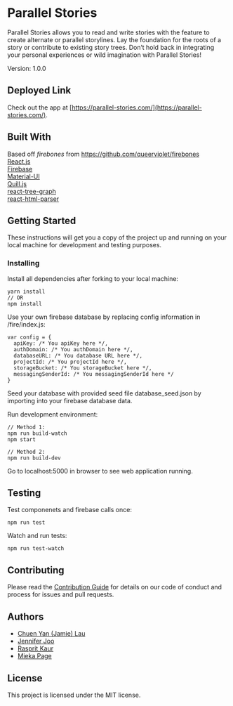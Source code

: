 # Parallel Stories

Parallel Stories allows you to read and write stories with the feature to create alternate or parallel storylines. Lay the foundation for the roots of a story or contribute to existing story trees. Don’t hold back in integrating your personal experiences or wild imagination with Parallel Stories!

Version: 1.0.0

## Deployed Link
Check out the app at [https://parallel-stories.com/](https://parallel-stories.com/).

## Built With
Based off *firebones* from https://github.com/queerviolet/firebones<br />
[React.js](https://reactjs.org/)<br />
[Firebase](https://firebase.google.com/)<br />
[Material-UI](http://www.material-ui.com/#/)<br />
[Quill.js](https://github.com/quilljs/quill)<br />
[react-tree-graph](https://github.com/jpb12/react-tree-graph)<br />
[react-html-parser](https://github.com/wrakky/react-html-parser)<br />

## Getting Started
These instructions will get you a copy of the project up and running on your local machine for development and testing purposes.

### Installing
Install all dependencies after forking to your local machine:
```
yarn install
// OR
npm install
```
Use your own firebase database by replacing config information in /fire/index.js:
```
var config = {
  apiKey: /* You apiKey here */,
  authDomain: /* You authDomain here */,
  databaseURL: /* You database URL here */,
  projectId: /* You projectId here */,
  storageBucket: /* You storageBucket here */,
  messagingSenderId: /* You messagingSenderId here */
}
```
Seed your database with provided seed file database_seed.json by importing into your firebase database data.

Run development environment:
```
// Method 1:
npm run build-watch
npm start

// Method 2:
npm run build-dev
```
Go to localhost:5000 in browser to see web application running.

## Testing

Test componenets and firebase calls once:
```
npm run test
```

Watch and run tests:
```
npm run test-watch
```

## Contributing
Please read the [Contribution Guide](https://github.com/parallel-stories/capstone/blob/readme-%2346/CONTRIBUTION_GUIDE.md) for details on our code of conduct and process for issues and pull requests.

## Authors
- [Chuen Yan (Jamie) Lau](https://github.com/cylau1031)
- [Jennifer Joo](https://github.com/Corvids)
- [Rasprit Kaur](https://github.com/rkaur01)
- [Mieka Page](https://github.com/miekapage)

## License
This project is licensed under the MIT license.

